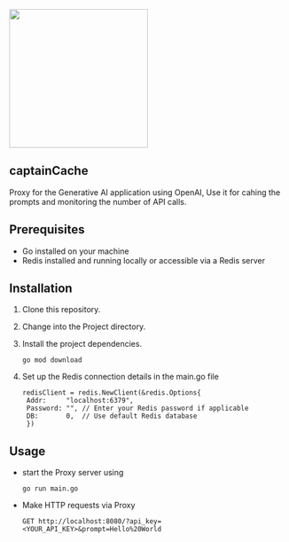  <img src="https://github.com/NumexaHQ/captainCache/assets/28846178/99b1747b-d683-43a8-884f-c1a0aeb3ddb5" width="250" height="250">


## captainCache

Proxy for the Generative AI application using OpenAI, Use it for cahing the prompts and monitoring the number of API calls. 

## Prerequisites

- Go installed on your machine
- Redis installed and running locally or accessible via a Redis server

## Installation

1. Clone this repository.

2. Change into the Project directory.
3. Install the project dependencies.
   ```
   go mod download
   ```
4. Set up the Redis connection details in the main.go file
   ```
   redisClient = redis.NewClient(&redis.Options{
    Addr:     "localhost:6379",
    Password: "", // Enter your Redis password if applicable
    DB:       0,  // Use default Redis database
    })
   ```
## Usage
- start the Proxy server using
  ```
  go run main.go
  ```
- Make HTTP requests via Proxy
  ```
  GET http://localhost:8080/?api_key=<YOUR_API_KEY>&prompt=Hello%20World
  ```
